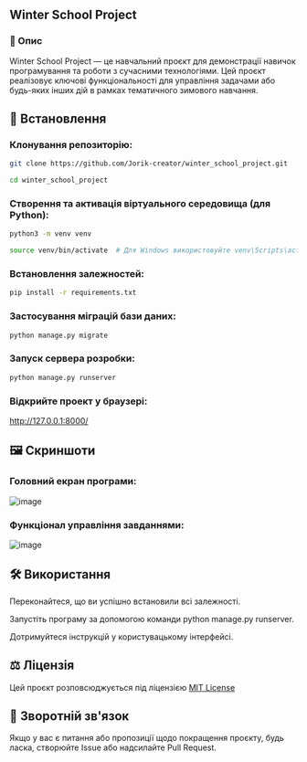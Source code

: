 ## Winter School Project

### 🌟 Опис

Winter School Project — це навчальний проєкт для демонстрації навичок програмування та роботи з сучасними технологіями. Цей проєкт реалізовує ключові функціональності для управління задачами або будь-яких інших дій в рамках тематичного зимового навчання.

## 🔧 Встановлення

### Клонування репозиторію:
   ```bash
git clone https://github.com/Jorik-creator/winter_school_project.git
   ```
   ```bash
cd winter_school_project
   ```

### Створення та активація вiртуального середовища (для Python):
   ```bash
python3 -m venv venv
   ```
   ```bash
source venv/bin/activate  # Для Windows використовуйте venv\Scripts\activate
   ```

### Встановлення залежностей:
   ```bash
pip install -r requirements.txt
   ```
### Застосування міграцій бази даних:
   ```bash
python manage.py migrate
   ```
### Запуск сервера розробки:
   ```bash
python manage.py runserver
   ```
### Відкрийте проект у браузері:
http://127.0.0.1:8000/

## 🖼️ Скриншоти

### Головний екран програми:

![image](https://github.com/user-attachments/assets/7df35dd1-9a54-4843-bbd9-219fcba6fc9c)


### Функціонал управління завданнями:

![image](https://github.com/user-attachments/assets/9ac1d529-1c84-4664-b1ff-cd9bf9066c62)


## 🛠️ Використання

Переконайтеся, що ви успішно встановили всі залежності.

Запустіть програму за допомогою команди python manage.py runserver.

Дотримуйтеся інструкцій у користувацькому інтерфейсі.

## ⚖️ Ліцензія

Цей проєкт розповсюджується під ліцензією [MIT License](LICENSE)

## 💌 Зворотній зв'язок

Якщо у вас є питання або пропозиції щодо покращення проєкту, будь ласка, створюйте Issue або надсилайте Pull Request.

